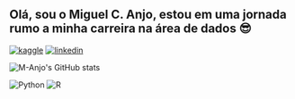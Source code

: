 ## Olá, sou o Miguel C. Anjo, estou em uma jornada rumo a minha carreira na área de dados 😎

[![kaggle](https://img.shields.io/badge/Kaggle-20BEFF?style=for-the-badge&logo=Kaggle&logoColor=white)](https://www.kaggle.com/miguelanjo)
[![linkedin](https://img.shields.io/badge/LinkedIn-0077B5?style=for-the-badge&logo=linkedin&logoColor=white)](https://www.linkedin.com/in/miguel-costa-anjo/)
<div>
  
![M-Anjo's GitHub stats](https://github-readme-stats.vercel.app/api?username=M-Anjo&show_icons=true&theme=transparent)
</div>
<div style="display: inline_block">
  <img aling="center" alt="Python" src="https://img.shields.io/badge/Python-14354C?style=for-the-badge&logo=python&logoColor=white"/>
  <img aling="center" alt="R" src="https://img.shields.io/badge/R-276DC3?style=for-the-badge&logo=r&logoColor=white"/>
<div/>


  

<!---
M-Anjo/M-Anjo is a ✨ special ✨ repository because its `README.md` (this file) appears on your GitHub profile.
You can click the Preview link to take a look at your changes.
--->

